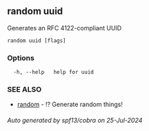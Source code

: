## random uuid

Generates an RFC 4122-compliant UUID

```
random uuid [flags]
```

### Options

```
  -h, --help   help for uuid
```

### SEE ALSO

* [random](random.md)	 - ⁉️ Generate random things!

###### Auto generated by spf13/cobra on 25-Jul-2024
